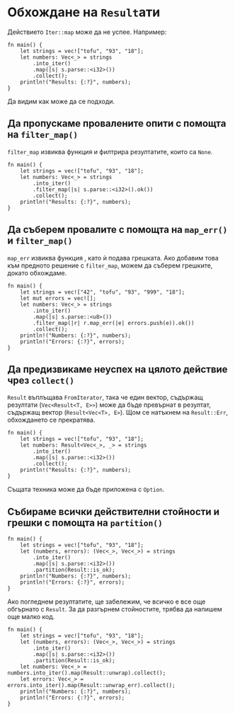 # Обхождане на `Result`ати

Действието `Iter::map` може да не успее. Например:

```rust,editable
fn main() {
    let strings = vec!["tofu", "93", "18"];
    let numbers: Vec<_> = strings
        .into_iter()
        .map(|s| s.parse::<i32>())
        .collect();
    println!("Results: {:?}", numbers);
}
```

Да видим как може да се подходи.

## Да пропускаме провалените опити с помощта на `filter_map()`

`filter_map` извиква функция и филтрира резултатите, които са `None`.

```rust,editable
fn main() {
    let strings = vec!["tofu", "93", "18"];
    let numbers: Vec<_> = strings
        .into_iter()
        .filter_map(|s| s.parse::<i32>().ok())
        .collect();
    println!("Results: {:?}", numbers);
}
```

## Да съберем провалите с помощта на `map_err()` и `filter_map()`

`map_err` извиква функция , като ѝ подава грешката. Ако добавим това към
предното решение с `filter_map`, можем да съберем грешките, докато обхождаме.

```rust,editable
fn main() {
    let strings = vec!["42", "tofu", "93", "999", "18"];
    let mut errors = vec![];
    let numbers: Vec<_> = strings
        .into_iter()
        .map(|s| s.parse::<u8>())
        .filter_map(|r| r.map_err(|e| errors.push(e)).ok())
        .collect();
    println!("Numbers: {:?}", numbers);
    println!("Errors: {:?}", errors);
}
```

## Да предизвикаме неуспех на цялото действие чрез  `collect()`

`Result` въплъщава `FromIterator`, така че един вектор, съдържащ резултати
(`Vec<Result<T, E>>`) може да бъде превърнат в резултат, съдържащ вектор
(`Result<Vec<T>, E>`). Щом се натъкнем на `Result::Err`, обхождането се
прекратява.

```rust,editable
fn main() {
    let strings = vec!["tofu", "93", "18"];
    let numbers: Result<Vec<_>, _> = strings
        .into_iter()
        .map(|s| s.parse::<i32>())
        .collect();
    println!("Results: {:?}", numbers);
}
```

Същата техника може да бъде приложена с `Option`.

## Събираме всички действителни стойности и грешки с помощта на `partition()`

```rust,editable
fn main() {
    let strings = vec!["tofu", "93", "18"];
    let (numbers, errors): (Vec<_>, Vec<_>) = strings
        .into_iter()
        .map(|s| s.parse::<i32>())
        .partition(Result::is_ok);
    println!("Numbers: {:?}", numbers);
    println!("Errors: {:?}", errors);
}
```

Ако погледнем резултатите, ще забележим, че всичко е все още обгърнато с
`Result`. За да разгърнем стойностите, трябва да напишем още малко код.

```rust,editable
fn main() {
    let strings = vec!["tofu", "93", "18"];
    let (numbers, errors): (Vec<_>, Vec<_>) = strings
        .into_iter()
        .map(|s| s.parse::<i32>())
        .partition(Result::is_ok);
    let numbers: Vec<_> = numbers.into_iter().map(Result::unwrap).collect();
    let errors: Vec<_> = errors.into_iter().map(Result::unwrap_err).collect();
    println!("Numbers: {:?}", numbers);
    println!("Errors: {:?}", errors);
}
```
